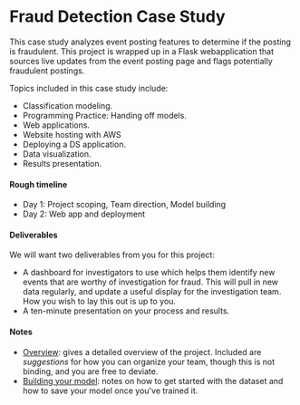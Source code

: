 # Fraud Detection Case Study

This case study analyzes event posting features to determine if the posting is fraudulent. This project is wrapped up in a Flask webapplication that sources live updates from the event posting page and flags potentially fraudulent postings.

Topics included in this case study include:
* Classification modeling.
* Programming Practice: Handing off models. 
* Web applications.
* Website hosting with AWS
* Deploying a DS application.
* Data visualization.
* Results presentation.

#### Rough timeline 

* Day 1: Project scoping, Team direction, Model building
* Day 2: Web app and deployment

#### Deliverables

We will want two deliverables from you for this project:

* A dashboard for investigators to use which helps them identify new events that are worthy of investigation for fraud.  This will pull in new data regularly, and update a useful display for the investigation team.  How you wish to lay this out is up to you.
* A ten-minute presentation on your process and results. 

#### Notes

* [Overview](overview.md): gives a detailed overview of the project.  Included are *suggestions* for how you can organize your team, though this is not binding, and you are free to deviate.
* [Building your model](model_notes.md): notes on how to get started with the dataset and how to save your model once you've trained it.
